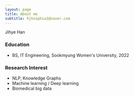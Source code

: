 ```yaml
---
layout: page
title: About me
subtitle: hjhsophia1@naver.com
---
```


Jihye Han

### Education

* BS, IT Engineering, Sookmyung Women's University, 2022


### Research Interest
* NLP, Knowledge Graphs
* Machine learning / Deep learning
* Biomedical big data
